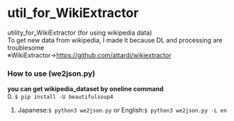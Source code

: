 # util_for_WikiExtractor
utility_for_WikiExtractor (for using wikipedia data)  
To get new data from wikipedia, I made it because DL and processing are troublesome  
※WikiExtractor→https://github.com/attardi/wikiextractor  

### How to use (we2json.py)
**you can get wikipedia_dataset by oneline command**  
0. `$ pip install -U beautifulsoup4`  
1. Japanese:`$ python3 we2json.py` or English:`$ python3 we2json.py -L en`  
